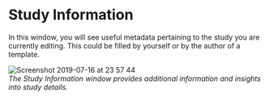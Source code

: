 # Study Information

In this window, you will see useful metadata pertaining to the study you are currently editing. This could be filled by yourself or by the author of a template.

![Screenshot 2019-07-16 at 23 57 44](https://user-images.githubusercontent.com/32800795/61332866-a7900280-a825-11e9-9f6b-34c952a91685.png) <br/>
*The Study Information window provides additional information and insights into study details.*
